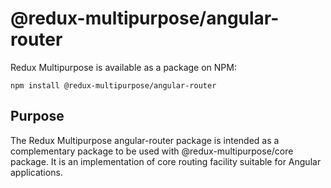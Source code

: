 # @redux-multipurpose/angular-router

Redux Multipurpose is available as a package on NPM:

    npm install @redux-multipurpose/angular-router
    
## Purpose

The Redux Multipurpose angular-router package is intended as a complementary package to be used with @redux-multipurpose/core package.
It is an implementation of core routing facility suitable for Angular applications.
